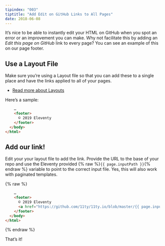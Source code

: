 ```yaml
---
tipindex: "003"
tiptitle: "Add Edit on GitHub Links to All Pages"
date: 2018-06-08
---
```

It’s nice to be able to instantly edit your HTML on GitHub when you spot an error or an improvement you can make. Why not facilitate this by adding an *Edit this page on GitHub* link to every page? You can see an example of this on our page footer.

## Use a Layout File

Make sure you’re using a Layout file so that you can add these to a single place and have the links applied to all of your pages.

* [Read more about Layouts](/docs/layouts/)

Here’s a sample:

```html
    …
    <footer>
      © 2019 Eleventy
    </footer>
  </body>
</html>
```

## Add our link!

Edit your your layout file to add the link. Provide the URL to the base of your repo and use the Eleventy provided {% raw %}`{{ page.inputPath }}`{% endraw %} variable to point to the correct input file. Yes, this will also work with paginated templates.

{% raw %}
```html
    …
    <footer>
      © 2019 Eleventy
      <a href="https://github.com/11ty/11ty.io/blob/master/{{ page.inputPath }}">Edit this page on GitHub</a>
    </footer>
  </body>
</html>
```
{% endraw %}

That’s it!